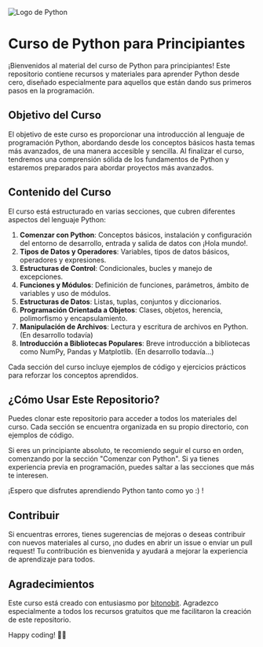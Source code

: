 ![Logo de Python](https://www.python.org/static/community_logos/python-logo.png)

# Curso de Python para Principiantes

¡Bienvenidos al material del curso de Python para principiantes! Este repositorio contiene recursos y materiales para aprender Python desde cero, diseñado especialmente para aquellos que están dando sus primeros pasos en la programación.

## Objetivo del Curso

El objetivo de este curso es proporcionar una introducción al lenguaje de programación Python, abordando desde los conceptos básicos hasta temas más avanzados, de una manera accesible y sencilla. 
Al finalizar el curso, tendremos una comprensión sólida de los fundamentos de Python y estaremos preparados para abordar proyectos más avanzados.

## Contenido del Curso

El curso está estructurado en varias secciones, que cubren diferentes aspectos del lenguaje Python:

1. **Comenzar con Python**: Conceptos básicos, instalación y configuración del entorno de desarrollo, entrada y salida de datos con ¡Hola mundo!.
2. **Tipos de Datos y Operadores**: Variables, tipos de datos básicos, operadores y expresiones.
3. **Estructuras de Control**: Condicionales, bucles y manejo de excepciones.
4. **Funciones y Módulos**: Definición de funciones, parámetros, ámbito de variables y uso de módulos.
5. **Estructuras de Datos**: Listas, tuplas, conjuntos y diccionarios.
6. **Programación Orientada a Objetos**: Clases, objetos, herencia, polimorfismo y encapsulamiento.
7. **Manipulación de Archivos**: Lectura y escritura de archivos en Python. (En desarrollo todavía)
8. **Introducción a Bibliotecas Populares**: Breve introducción a bibliotecas como NumPy, Pandas y Matplotlib. (En desarrollo todavía...)

Cada sección del curso incluye ejemplos de código y ejercicios prácticos para reforzar los conceptos aprendidos.

## ¿Cómo Usar Este Repositorio?

Puedes clonar este repositorio para acceder a todos los materiales del curso. Cada sección se encuentra organizada en su propio directorio, con ejemplos de código. 

Si eres un principiante absoluto, te recomiendo seguir el curso en orden, comenzando por la sección "Comenzar con Python". Si ya tienes experiencia previa en programación, puedes saltar a las secciones que más te interesen.

¡Espero que disfrutes aprendiendo Python tanto como yo :) !

## Contribuir

Si encuentras errores, tienes sugerencias de mejoras o deseas contribuir con nuevos materiales al curso, ¡no dudes en abrir un issue o enviar un pull request! Tu contribución es bienvenida y ayudará a mejorar la experiencia de aprendizaje para todos.

## Agradecimientos

Este curso está creado con entusiasmo por [bitonobit](https://github.com/bitonobit). Agradezco especialmente a todos los recursos gratuitos que me facilitaron la creación de este repositorio.

Happy coding! 🐍✨
